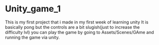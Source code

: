 # Unity_game_1
This is my first project that i made in my first week of learning unity 
It is basically pong but the controls are a bit slugish(just to increase the difficulty lvl)
you can play the game by going to Assets/Scenes/GAme and running the game via unity. 

